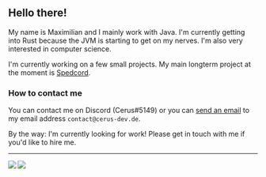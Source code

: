 <!-- [![Rick](https://github.com/RealCerus/RealCerus/blob/master/rick.gif?raw=true)](https://www.youtube.com/watch?v=dQw4w9WgXcQ) -->

## Hello there!

My name is Maximilian and I mainly work with Java. I'm currently getting into Rust because the JVM is starting to get on my nerves. I'm also very interested in computer science.

I'm currently working on a few small projects. My main longterm project at the moment is [Spedcord](https://github.com/Spedcord).



### How to contact me

You can contact me on Discord (Cerus#5149) or you can [send an email](mailto:contact@cerus-dev.de) to my email address `contact@cerus-dev.de`.



By the way: I'm currently looking for work! Please get in touch with me if you'd like to hire me.

----

<a href="https://github.com/anuraghazra/github-readme-stats">
  <img align="left" src="https://github-readme-stats.vercel.app/api/top-langs/?username=RealCerus&theme=tokyonight" />
</a>
<a href="https://github.com/anuraghazra/github-readme-stats">
  <img align="left" src="https://github-readme-stats.vercel.app/api?username=RealCerus&show_icons=true&theme=tokyonight" />
</a>
